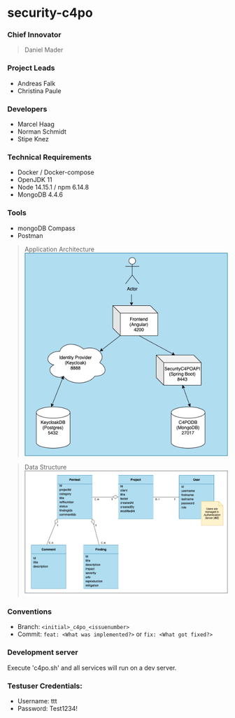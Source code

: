 # security-c4po

### Chief Innovator
> Daniel Mader

### Project Leads
* Andreas Falk
* Christina Paule

### Developers
* Marcel Haag
* Norman Schmidt
* Stipe Knez

### Technical Requirements
* Docker / Docker-compose
* OpenJDK 11
* Node 14.15.1 / npm 6.14.8
* MongoDB 4.4.6

### Tools
* mongoDB Compass
* Postman

> Application Architecture
![alt architecture](./wiki/SecurityC4PO_Architecture.png)

> Data Structure
![alt architecture](./wiki/SecurityC4PO_Data_Structure.png)

### Conventions
* Branch: `<initial>_c4po_<issuenumber>`
* Commit: `feat: <What was implemented?>` or `fix: <What got fixed?>`

### Development server
Execute 'c4po.sh' and all services will run on a dev server.

### Testuser Credentials:
* Username: ttt
* Password: Test1234!
